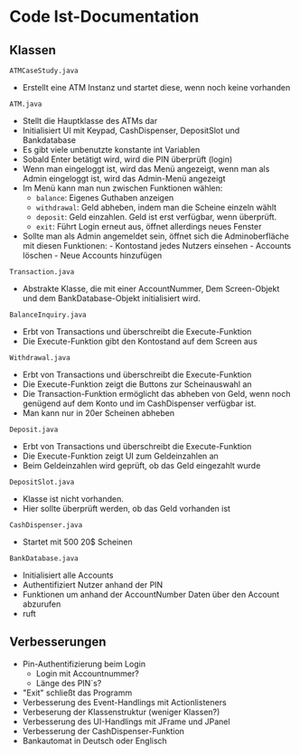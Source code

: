 # Code Ist-Documentation

## Klassen

`ATMCaseStudy.java`

- Erstellt eine ATM Instanz und startet diese, wenn noch keine vorhanden


`ATM.java`

- Stellt die Hauptklasse des ATMs dar
- Initialisiert UI mit Keypad, CashDispenser, DepositSlot und Bankdatabase
- Es gibt viele unbenutzte konstante int Variablen
- Sobald Enter betätigt wird, wird die PIN überprüft (login)
- Wenn man eingeloggt ist, wird das Menü angezeigt, wenn man als Admin eingeloggt ist, wird das Admin-Menü angezeigt
- Im Menü kann man nun zwischen Funktionen wählen:
    - `balance`: Eigenes Guthaben anzeigen
    - `withdrawal`: Geld abheben, indem man die Scheine einzeln wählt
    - `deposit`: Geld einzahlen. Geld ist erst verfügbar, wenn überprüft.
    - `exit`: Führt Login erneut aus, öffnet allerdings neues Fenster
- Sollte man als Admin angemeldet sein, öffnet sich die Adminoberfläche mit diesen Funktionen: - Kontostand jedes Nutzers einsehen - Accounts löschen - Neue Accounts hinzufügen


`Transaction.java`

- Abstrakte Klasse, die mit einer AccountNummer, Dem Screen-Objekt und dem BankDatabase-Objekt initialisiert wird.


`BalanceInquiry.java`

- Erbt von Transactions und überschreibt die Execute-Funktion
- Die Execute-Funktion gibt den Kontostand auf dem Screen aus


`Withdrawal.java`

- Erbt von Transactions und überschreibt die Execute-Funktion
- Die Execute-Funktion zeigt die Buttons zur Scheinauswahl an
- Die Transaction-Funktion ermöglicht das abheben von Geld, wenn noch genügend auf dem Konto und im CashDispenser verfügbar ist.
- Man kann nur in 20er Scheinen abheben


`Deposit.java`

- Erbt von Transactions und überschreibt die Execute-Funktion
- Die Execute-Funktion zeigt UI zum Geldeinzahlen an
- Beim Geldeinzahlen wird geprüft, ob das Geld eingezahlt wurde


`DepositSlot.java`

- Klasse ist nicht vorhanden.
- Hier sollte überprüft werden, ob das Geld vorhanden ist


`CashDispenser.java`

- Startet mit 500 20$ Scheinen


`BankDatabase.java`

- Initialisiert alle Accounts
- Authentifiziert Nutzer anhand der PIN
- Funktionen um anhand der AccountNumber Daten über den Account abzurufen
- ruft


## Verbesserungen

- Pin-Authentifizierung beim Login
    - Login mit Accountnummer?
    - Länge des PIN`s?
- "Exit" schließt das Programm
- Verbesserung des Event-Handlings mit Actionlisteners
- Verbeserung der Klassenstruktur (weniger Klassen?)
- Verbesserung des UI-Handlings mit JFrame und JPanel
- Verbesserung der CashDispenser-Funktion
- Bankautomat in Deutsch oder Englisch

